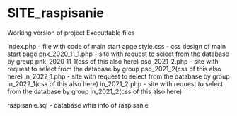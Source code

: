 # SITE_raspisanie

Working version of project
Executtable files


index.php - file with code of main start apge
style.css - css design of main start page
pnk_2020_11_1.php - site with request to select from the database by group pnk_2020_11_1(css of this also here)
pso_2021_2.php - site with request to select from the database by group pso_2021_2(css of this also here)
in_2022_1.php - site with request to select from the database by group in_2022_1(css of this also here)
in_2021_2.php - site with request to select from the database by group in_2021_2(css of this also here)

raspisanie.sql - database whis info of raspisanie
